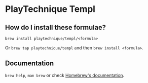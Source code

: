 # PlayTechnique Templ

## How do I install these formulae?

`brew install playtechnique/templ/<formula>`

Or `brew tap playtechnique/templ` and then `brew install <formula>`.

## Documentation

`brew help`, `man brew` or check [Homebrew's documentation](https://docs.brew.sh).
